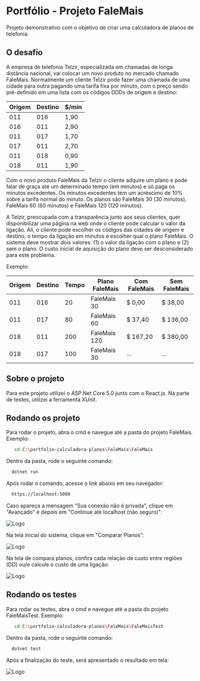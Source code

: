 # Portfólio - Projeto FaleMais

Projeto demonstrativo com o objetivo de criar uma calculadora de planos de telefonia.


## O desafio

A empresa de telefonia Telzir, especializada em chamadas de longa distância nacional,
vai colocar um novo produto no mercado chamado FaleMais. Normalmente um cliente
Telzir pode fazer uma chamada de uma cidade para outra pagando uma tarifa fixa por
minuto, com o preço sendo pré-definido em uma lista com os códigos DDDs de origem
e destino:


Origem | Destino | $/min | 
--- | --- | --- | 
011 | 016 | 1,90 |
016 | 011 | 2,90 |
011 | 017 | 1,70 |
017 | 011 | 2,70 |
011 | 018 | 0,90 |
018 | 011 | 1,90 |

Com o novo produto FaleMais da Telzir o cliente adquire um plano e pode falar de graça até
um determinado tempo (em minutos) e só paga os minutos excedentes. Os minutos
excedentes tem um acréscimo de 10% sobre a tarifa normal do minuto. Os planos são
FaleMais 30 (30 minutos), FaleMais 60 (60 minutos) e FaleMais 120 (120 minutos).

A Telzir, preocupada com a transparência junto aos seus clientes, quer disponibilizar uma
página na web onde o cliente pode calcular o valor da ligação. Ali, o cliente pode escolher os
códigos das cidades de origem e destino, o tempo da ligação em minutos e escolher qual o
plano FaleMais. O sistema deve mostrar dois valores: (1) o valor da ligação com o plano e (2)
sem o plano. O custo inicial de aquisição do plano deve ser desconsiderado para este
problema.

Exemplo:

Origem | Destino | Tempo | Plano FaleMais | Com FaleMais | Sem FaleMais |
--- | --- | --- | --- | --- | --- | 
011 | 016 | 20 | FaleMais 30 | $ 0,00 | $ 38,00 |
011 | 017 | 80 | FaleMais 60 | $ 37,40 | $ 136,00 |
018 | 011 | 200 | FaleMais 120 | $ 167,20 | $ 380,00 |
018 | 017 | 100 | FaleMais 30 | ... | ... |

## Sobre o projeto

Para este projeto utilizei o ASP.Net Core 5.0 junto com o React.js. Na parte de testes, utilizei a ferramenta XUnit.

## Rodando os projeto

Para rodar o projeto, abra o cmd e navegue até a pasta do projeto FaleMais.
Exemplo:

```bash
   cd C:\portfolio-calculadora-planos\FaleMais\FaleMais
```

Dentro da pasta, rode o seguinte comando:

```bash
  dotnet run
```

Após rodar o comando, acesse o link abaixo em seu navegador:

```bash
  https://localhost:5000
```

Caso apareça a mensagem "Sua conexão não é privada", clique em "Avançado" e depois em "Continue até localhost (não seguro)":

![Logo](https://i.ibb.co/tsLRTRP/captura2340.png)


Na tela inicial do sistema, clique em "Comparar Planos":

![Logo](https://i.ibb.co/gPYCtjB/Screenshot-1.png)


Na tela de compara planos, confira cada relação de custo entre regiões (DD) ou/e calcule o custo de uma ligação:

![Logo](https://i.ibb.co/bvb8KNm/Screenshot-2.png)

## Rodando os testes

Para rodar os testes, abra o cmd e navegue até a pasta do projeto FaleMaisTest.
Exemplo:

```bash
   cd C:\portfolio-calculadora-planos\FaleMais\FaleMaisTest
```

Dentro da pasta, rode o seguinte comando:

```bash
  dotnet test
```

Após a finalização do teste, será apresentado o resultado em tela:

![Logo](https://i.ibb.co/xm7ZHLK/test-Result.png)


